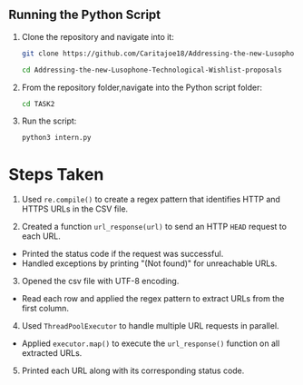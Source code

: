 ## Running the Python Script

1. Clone the repository and navigate into it:
   ```sh
   git clone https://github.com/Caritajoe18/Addressing-the-new-Lusophone-Technological-Wishlist-proposals.git
   ```
   ```sh
   cd Addressing-the-new-Lusophone-Technological-Wishlist-proposals
   ```
2. From the repository folder,navigate into the Python script folder:
   ```sh
   cd TASK2
   ```
3. Run the script:
   ```sh
   python3 intern.py
   ```
# Steps Taken

1. Used `re.compile()` to create a regex pattern that identifies HTTP and HTTPS URLs in the CSV file.

2. Created a function `url_response(url)` to send an HTTP `HEAD` request to each URL.

- Printed the status code if the request was successful.
- Handled exceptions by printing "(Not found)" for unreachable URLs.

3. Opened the csv file with UTF-8 encoding.

- Read each row and applied the regex pattern to extract URLs from the first column.

4. Used `ThreadPoolExecutor` to handle multiple URL requests in parallel.

- Applied `executor.map()` to execute the `url_response()` function on all extracted URLs.

5. Printed each URL along with its corresponding status code.

